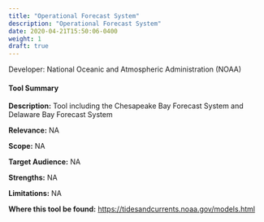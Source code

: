 ```yaml
---
title: "Operational Forecast System"
description: "Operational Forecast System"
date: 2020-04-21T15:50:06-0400
weight: 1
draft: true
---
```

Developer: National Oceanic and Atmospheric Administration (NOAA)

#### Tool Summary
**Description:** Tool including the Chesapeake Bay Forecast System and Delaware Bay Forecast System

**Relevance:** NA

**Scope:** NA

**Target Audience:** NA

**Strengths:** NA

**Limitations:** NA

**Where this tool be found:** https://tidesandcurrents.noaa.gov/models.html
